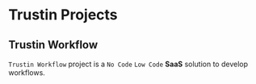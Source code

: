 # Trustin Projects

## Trustin Workflow
`Trustin Workflow` project is a `No Code` `Low Code` **SaaS** solution to develop workflows.